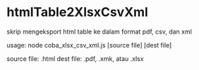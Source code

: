 # htmlTable2XlsxCsvXml
skrip mengeksport html table ke dalam format pdf, csv, dan xml

usage:
  node coba_xlsx_csv_xml.js [source file] [dest file]
  
source file: .html
dest file: .pdf, .xmk, atau .xlsx
